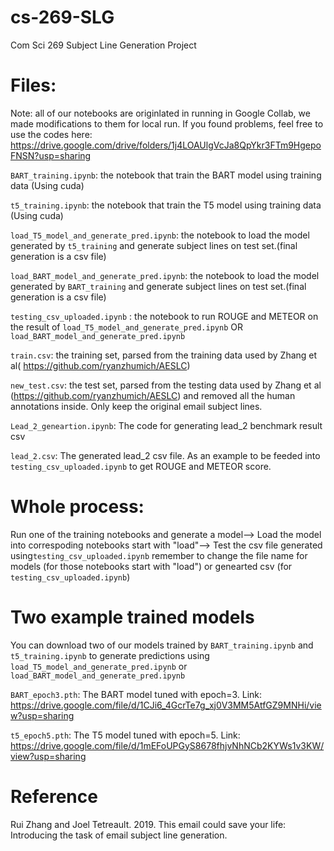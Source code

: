 # cs-269-SLG
Com Sci 269 Subject Line Generation Project

# Files:

Note: all of our notebooks are originlated in running in Google Collab, we made modifications to them for local run. If you found problems, feel free to use the codes here: https://drive.google.com/drive/folders/1j4LOAUlgVcJa8QpYkr3FTm9HgepoFNSN?usp=sharing

`BART_training.ipynb`: the notebook that train the BART model using training data (Using cuda)

`t5_training.ipynb`: the notebook that train the T5 model using training data (Using cuda)

`load_T5_model_and_generate_pred.ipynb`: the notebook to load the model generated by `t5_training` and generate subject lines on test set.(final generation is a csv file)

`load_BART_model_and_generate_pred.ipynb`: the notebook to load the model generated by `BART_training` and generate subject lines on test set.(final generation is a csv file)

`testing_csv_uploaded.ipynb` : the notebook to run ROUGE and METEOR on the result of `load_T5_model_and_generate_pred.ipynb` OR `load_BART_model_and_generate_pred.ipynb`

`train.csv`: the training set, parsed from the training data used by Zhang et al( https://github.com/ryanzhumich/AESLC)

`new_test.csv`: the test set, parsed from the testing data used by Zhang et al (https://github.com/ryanzhumich/AESLC) and removed all the human annotations inside. Only keep the original email subject lines.

`Lead_2_geneartion.ipynb`: The code for generating lead_2 benchmark result csv

 `lead_2.csv`: The generated lead_2 csv file. As an example to be feeded into `testing_csv_uploaded.ipynb` to get ROUGE and METEOR score.

# Whole process:
Run one of the training notebooks and generate a model--> Load the model into correspoding notebooks start with "load"--> Test the csv file generated using`testing_csv_uploaded.ipynb` remember to change the file name for models (for those notebooks start with "load") or genearted csv (for `testing_csv_uploaded.ipynb`)


# Two example trained models
You can download two of our models trained by `BART_training.ipynb` and `t5_training.ipynb` to generate predictions using `load_T5_model_and_generate_pred.ipynb` or `load_BART_model_and_generate_pred.ipynb`

`BART_epoch3.pth`: The BART model tuned with epoch=3. Link: https://drive.google.com/file/d/1CJi6_4GcrTe7g_xj0V3MM5AtfGZ9MNHi/view?usp=sharing

`t5_epoch5.pth`: The T5 model tuned with epoch=5. Link: https://drive.google.com/file/d/1mEFoUPGyS8678fhjvNhNCb2KYWs1v3KW/view?usp=sharing


# Reference
Rui Zhang and Joel Tetreault. 2019.  This email could save your life: Introducing the task of email subject line generation.
